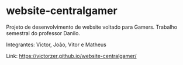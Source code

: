 # website-centralgamer
Projeto de desenvolvimento de website voltado para Gamers.
Trabalho semestral do professor Danilo.

Integrantes: Victor, João, Vitor e Matheus

Link: https://victorzer.github.io/website-centralgamer/
